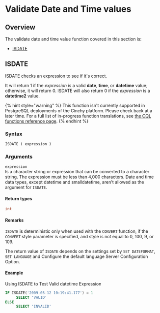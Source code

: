 # Validate Date and Time values

## Overview

The validate date and time value function covered in this section is:

* [​ISDATE](validate-date-and-time-values.md#isdate-transact-sql)​

## ISDATE <a href="#isdate-transact-sql" id="isdate-transact-sql"></a>

ISDATE checks an expression to see if it's correct.

It will return 1 if the _expression_ is a valid **date**, **time**, or **datetime** value; otherwise, it will return 0. ISDATE will also return 0 if the _expression_ is a **datetime2** value.

{% hint style="warning" %}
This function isn't currently supported in PostgreSQL deployments of the Cinchy platform. Please check back at a later time.
For a full list of in-progress function translations, see [the CQL functions reference page](../../cql-functions-master-list.md).
{% endhint %}

### Syntax

```sql
ISDATE ( expression )
```

### Arguments

`expression`\
Is a character string or expression that can be converted to a character string. The expression must be less than 4,000 characters. Date and time data types, except datetime and smalldatetime, aren't allowed as the argument for `ISDATE`.

#### Return types

```sql
int
```

#### Remarks

`ISDATE` is deterministic only when used with the `CONVERT` function, if the `CONVERT` style parameter is specified, and style is not equal to 0, 100, 9, or 109.

The return value of `ISDATE` depends on the settings set by `SET DATEFORMAT`, `SET LANGUAGE` and Configure the default language Server Configuration Option.

#### Example

Using ISDATE to Test Valid datetime Expression

```sql
IF ISDATE('2009-05-12 10:19:41.177') = 1
     SELECT 'VALID'
ELSE
     SELECT 'INVALID'
```
